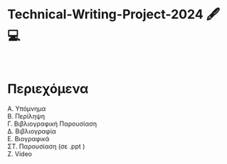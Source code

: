 # Technical-Writing-Project-2024 🖋️💻

<br>

# Περιεχόμενα   <br>
Α. Υπόμνημα   <br>
Β. Περίληψη    <br>
Γ. Βιβλιογραφική Παρουσίαση    <br>
Δ. Βιβλιογραφία                <br>
Ε. Βιογραφικά                  <br>
ΣΤ. Παρουσίαση (σε .ppt )      <br>
Ζ. Video                       <br>

